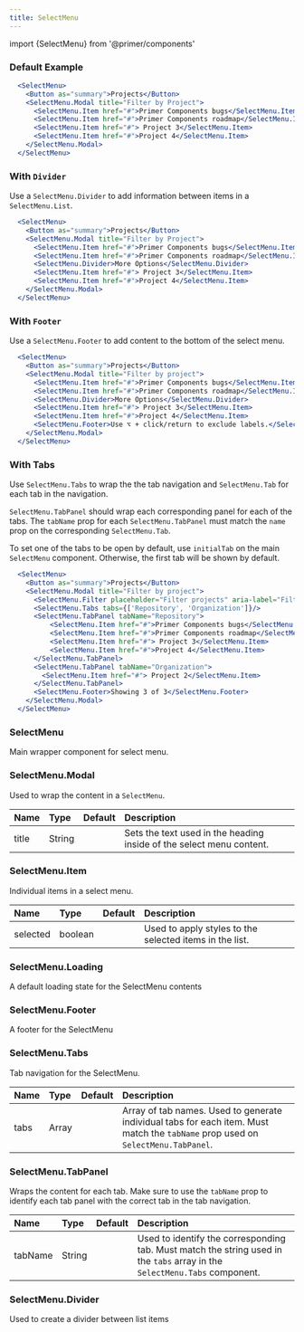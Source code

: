 ```yaml
---
title: SelectMenu
---
```

import {SelectMenu} from '@primer/components'

### Default Example
```jsx live
  <SelectMenu>
    <Button as="summary">Projects</Button>
    <SelectMenu.Modal title="Filter by Project">
      <SelectMenu.Item href="#">Primer Components bugs</SelectMenu.Item>
      <SelectMenu.Item href="#">Primer Components roadmap</SelectMenu.Item>
      <SelectMenu.Item href="#"> Project 3</SelectMenu.Item>
      <SelectMenu.Item href="#">Project 4</SelectMenu.Item>
    </SelectMenu.Modal>
  </SelectMenu>
```

### With `Divider`
Use a `SelectMenu.Divider` to add information between items in a `SelectMenu.List`.

```jsx live
  <SelectMenu>
    <Button as="summary">Projects</Button>
    <SelectMenu.Modal title="Filter by Project">
      <SelectMenu.Item href="#">Primer Components bugs</SelectMenu.Item>
      <SelectMenu.Item href="#">Primer Components roadmap</SelectMenu.Item>
      <SelectMenu.Divider>More Options</SelectMenu.Divider>
      <SelectMenu.Item href="#"> Project 3</SelectMenu.Item>
      <SelectMenu.Item href="#">Project 4</SelectMenu.Item>
    </SelectMenu.Modal>
  </SelectMenu>
```

### With `Footer`

Use a `SelectMenu.Footer` to add content to the bottom of the select menu.

```jsx live
  <SelectMenu>
    <Button as="summary">Projects</Button>
    <SelectMenu.Modal title="Filter by project">
      <SelectMenu.Item href="#">Primer Components bugs</SelectMenu.Item>
      <SelectMenu.Item href="#">Primer Components roadmap</SelectMenu.Item>
      <SelectMenu.Divider>More Options</SelectMenu.Divider>
      <SelectMenu.Item href="#"> Project 3</SelectMenu.Item>
      <SelectMenu.Item href="#">Project 4</SelectMenu.Item>
      <SelectMenu.Footer>Use ⌥ + click/return to exclude labels.</SelectMenu.Footer>
    </SelectMenu.Modal>
  </SelectMenu>
```


### With Tabs

Use `SelectMenu.Tabs` to wrap the the tab navigation and `SelectMenu.Tab` for each tab in the navigation.

`SelectMenu.TabPanel` should wrap each corresponding panel for each of the tabs. The `tabName` prop for each `SelectMenu.TabPanel` must match the `name` prop on the corresponding `SelectMenu.Tab`.

To set one of the tabs to be open by default, use `initialTab` on the main `SelectMenu` component. Otherwise, the first tab will be shown by default.

```jsx live
  <SelectMenu>
    <Button as="summary">Projects</Button>
    <SelectMenu.Modal title="Filter by project">
      <SelectMenu.Filter placeholder="Filter projects" aria-label="Filter Projects"/>
      <SelectMenu.Tabs tabs={['Repository', 'Organization']}/>
      <SelectMenu.TabPanel tabName="Repository">
          <SelectMenu.Item href="#">Primer Components bugs</SelectMenu.Item>
          <SelectMenu.Item href="#">Primer Components roadmap</SelectMenu.Item>
          <SelectMenu.Item href="#"> Project 3</SelectMenu.Item>
          <SelectMenu.Item href="#">Project 4</SelectMenu.Item>
      </SelectMenu.TabPanel>
      <SelectMenu.TabPanel tabName="Organization">
        <SelectMenu.Item href="#"> Project 2</SelectMenu.Item>
      </SelectMenu.TabPanel>
      <SelectMenu.Footer>Showing 3 of 3</SelectMenu.Footer>
    </SelectMenu.Modal>
  </SelectMenu>
```

### SelectMenu
Main wrapper component for select menu.

### SelectMenu.Modal
Used to wrap the content in a `SelectMenu`.

| Name | Type | Default | Description |
| :- | :- | :-: | :- |
| title | String | | Sets the text used in the heading inside of the select menu content.

### SelectMenu.Item

Individual items in a select menu.

| Name | Type | Default | Description |
| :- | :- | :-: | :- |
| selected | boolean | | Used to apply styles to the selected items in the list.

### SelectMenu.Loading
A default loading state for the SelectMenu contents

### SelectMenu.Footer
A footer for the SelectMenu

### SelectMenu.Tabs
Tab navigation for the SelectMenu.

| Name | Type | Default | Description |
| :- | :- | :-: | :- |
| tabs | Array | | Array of tab names. Used to generate individual tabs for each item. Must match the `tabName` prop used on `SelectMenu.TabPanel`.

### SelectMenu.TabPanel
Wraps the content for each tab. Make sure to use the `tabName` prop to identify each tab panel with the correct tab in the tab navigation.

| Name | Type | Default | Description |
| :- | :- | :-: | :- |
| tabName | String | | Used to identify the corresponding tab. Must match the string used in the `tabs` array in the `SelectMenu.Tabs` component.

### SelectMenu.Divider
Used to create a divider between list items

